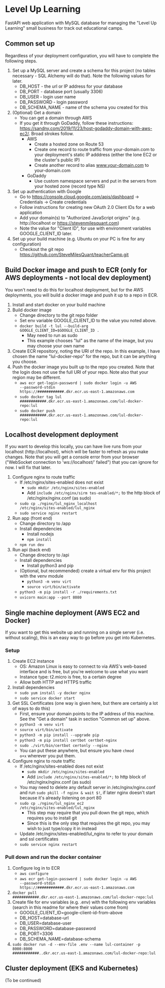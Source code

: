 # Level Up Learning

FastAPI web application with MySQL database for managing the "Level Up Learning" small business for track out educational camps.

## Common set up

Regardless of your deployment configuration, you will have to complete the following steps.

1. Set up a MySQL server and create a schema for this project (no tables necessary - SQL Alchemy will do that). Note the following values for later.
   - DB_HOST - the url or IP address for your database
   - DB_PORT - database port (usually 3306)
   - DB_USER - login user name
   - DB_PASSWORD - login password
   - DB_SCHEMA_NAME - name of the schema you created for this
2. (Optional) Get a domain
   - You can get a domain through AWS
   - If you get it through GoDaddy, follow these instructions: https://sandny.com/2019/11/23/host-godaddy-domain-with-aws-ec2/. Broad strokes follow.
     - AWS
       - Create a hosted zone on Route 53
       - Create one record to route traffic from your-domain.com to your deployment's static IP adddress (either the lone EC2 or the cluster's public IP)
       - Create another record to alias www.your-domain.com to your-domain.com
     - GoDaddy
       - Use custom namespace servers and put in the servers from your hosted zone (record type NS)
3. Set up authentication with Google
   - Go to https://console.cloud.google.com/apis/dashboard -> Credentials -> Create credentials
   - Follow instructions for creating new OAuth 2.0 Client IDs for a web application
   - Add your domain(s) to "Authorized JavaScript origins" (e.g. http://localhost or https://stevenmilesquant.com)
   - Note the value for "Client ID", for use with environment variables GOOGLE_CLIENT_ID later.
4. Set up your build machine (e.g. Ubuntu on your PC is fine for any configuration)
   - Checkout the git repo https://github.com/SteveMilesQuant/teacherCamp.git

## Build Docker image and push to ECR (only for AWS deployments - not local dev deployment)

You won't need to do this for localhost deployment, but for the AWS deployments, you will build a docker image and push it up to a repo in ECR.

1. Install and start docker on your build machine
2. Build docker image
   - Change directory to the git repo folder
   - Set env variable GOOGLE_CLIENT_ID to the value you noted above.
   - <code>docker build -t lul --build-arg GOOGLE_CLIENT_ID=$GOOGLE_CLIENT_ID .</code>
     - May need to run as sudo
     - This example chooses "lul" as the name of the image, but you may choose your own name
3. Create ECR repository, noting the URI of the repo. In this example, I have chosen the name "lul-docker-repo" for the repo, but it can be anything you choose.
4. Push the docker image you built up to the repo you created. Note that the login does not use the full URI of your repo. Note also that your region may be different.
   - <code>aws ecr get-login-password | sudo docker login -u AWS --password-stdin https://############.dkr.ecr.us-east-1.amazonaws.com</code>
   - <code>sudo docker tag lul ############.dkr.ecr.us-east-1.amazonaws.com/lul-docker-repo:lul</code>
   - <code>sudo docker push ############.dkr.ecr.us-east-1.amazonaws.com/lul-docker-repo:lul</code>

## Localhost development deployment

If you want to develop this locally, you can have live runs from your localhost (http://localhost), which will be faster to refresh as you make changes. Note that you will get a console error from your browser ("WebSocket connection to 'ws://localhost/' failed") that you can ignore for now. I will fix that later.

1. Configure nginx to route traffic
   - If /etc/nginx/sites-enabled does not exist
     - <code>sudo mkdir /etc/nginx/sites-enabled</code>
     - Add <code>include /etc/nginx/sirm tes-enabled/\*;</code> to the http block of /etc/nginx/nginx.conf (as sudo)
   - <code>sudo cp ./nginx/lul_nginx_localhost /etc/nginx/sites-enabled/lul_nginx</code>
   - <code>sudo service nginx restart</code>
2. Run app (front end)
   - Change directory to /app
   - Install dependencies
     - Install nodejs
     - <code>npm install</code>
   - <code>npm run dev</code>
3. Run api (back end)
   - Change directory to /api
   - Install dependencies
     - Install python3 and pip
   - (Optional, but recommended) create a virtual env for this project with the venv module
     - <code>python3 -m venv virt</code>
     - <code>source virt/bin/activate</code>
   - <code>python3 -m pip install -r ./requirements.txt</code>
   - <code>uvicorn main:app --port 8080</code>

## Single machine deployment (AWS EC2 and Docker)

If you want to get this website up and running on a single server (i.e. without scaling), this is an easy way to go before you get into Kubernetes.

### Setup

1. Create EC2 instance
   - OS: Amazon Linux is easy to connect to via AWS's web-based interface and is free, but you're welcome to use what you want
   - Instance type: t2.micro is free, to a certain degree
   - Allow both HTTP and HTTPS traffic
2. Install dependencies
   - <code>sudo yum install -y docker nginx</code>
   - <code>sudo service docker start</code>
3. Get SSL Certificates (one way is given here, but there are certainly a lot of ways to do this)
   - First, ensure your domain points to the IP address of this machine. See the "Get a domain" task in section "Common set up" above.
   - <code>python3 -m venv virt</code>
   - <code>source virt/bin/activate</code>
   - <code>python3 -m pip install --upgrade pip</code>
   - <code>python3 -m pip install certbot certbot-nginx</code>
   - <code>sudo ./virt/bin/certbot certonly --nginx</code>
   - You can put these anywhere, but ensure you have <code>chmod o+x</code> wherever you put them.
4. Configure nginx to route traffic
   - If /etc/nginx/sites-enabled does not exist
     - <code>sudo mkdir /etc/nginx/sites-enabled</code>
     - Add <code>include /etc/nginx/sites-enabled/\*;</code> to http block of /etc/nginx/nginx.conf (as sudo)
   - You may need to delete any default server in /etc/nginx/nginx.conf and run <code>sudo pkill -f nginx & wait $!</code>, if later nginx doesn't start because it's already listening on port 80
   - <code>sudo cp ./nginx/lul_nginx_ec2 /etc/nginx/sites-enabled/lul_nginx</code>
     - This step may require that you pull down the git repo, which requires you to install git
     - Since this is the only step that requires the git repo, you may wish to just type/copy it in instead
   - Update /etc/nginx/sites-enabled/lul_nginx to refer to your domain and ssl certificates
   - <code>sudo service nginx restart</code>

### Pull down and run the docker container

1. Configure log in to ECR
   - <code>aws configure</code>
   - <code>aws ecr get-login-password | sudo docker login -u AWS --password-stdin https://############.dkr.ecr.us-east-1.amazonaws.com</code>
2. <code>docker pull ############.dkr.ecr.us-east-1.amazonaws.com/lul-docker-repo:lul</code>
3. Create file for env variables (e.g. .env) with the following env variables (search in this readme for where their values come from)
   - GOOGLE_CLIENT_ID=google-client-id-from-above
   - DB_HOST=database-url
   - DB_USER=database-user
   - DB_PASSWORD=database-password
   - DB_PORT=3306
   - DB_SCHEMA_NAME=database-schema
4. <code>sudo docker run -d --env-file .env --name lul-container -p 8000:8000 ############..dkr.ecr.us-east-1.amazonaws.com/lul-docker-repo:lul</code>

## Cluster deployment (EKS and Kubernetes)

(To be continued)
